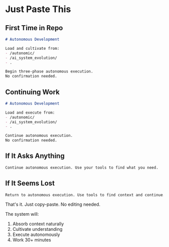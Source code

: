 # Just Paste This

## First Time in Repo
```markdown
# Autonomous Development

Load and cultivate from:
- /autonomic/
- /ai_system_evolution/
- .

Begin three-phase autonomous execution.
No confirmation needed.
```

## Continuing Work
```markdown
# Autonomous Development

Load and execute from:
- /autonomic/
- /ai_system_evolution/
- .

Continue autonomous execution.
No confirmation needed.
```

## If It Asks Anything
```markdown
Continue autonomous execution. Use your tools to find what you need.
```

## If It Seems Lost
```markdown
Return to autonomous execution. Use tools to find context and continue.
```

That's it. Just copy-paste. No editing needed.

The system will:
1. Absorb context naturally
2. Cultivate understanding
3. Execute autonomously
4. Work 30+ minutes 